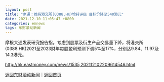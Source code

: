 ```yaml
---
layout: post
title: "摩通：维持港交所(0388.HK)增持评级 目标价降至540港元"
date: 2021-12-10 11:05:47 +0800
categories: emnews
tags: 东财滚动新闻
---
```


摩根大通发表研究报告指，考虑到股票及衍生产品交易量下降，将港交所(0388.HK)2021至2023财年每股盈利预测下调5%至17%，分别达9.84、11.97及14.3港元。

<http://hk.eastmoney.com/news/1535,202112102209614546.html>

[返回东财滚动新闻](//finews.withounder.com/emnews/)｜[返回首页](//finews.withounder.com/)